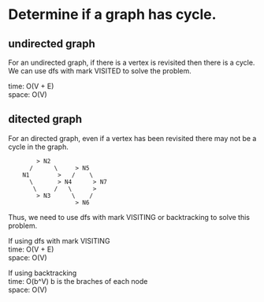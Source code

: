 # Determine if a graph has cycle.
## undirected graph
For an undirected graph, if there is a vertex is revisited then there is a cycle.<br>
We can use dfs with mark VISITED to solve the problem.

time: O(V + E)<br>
space: O(V)
## ditected graph
For an directed graph, even if a vertex has been revisited there may not be a cycle in the graph.


		    > N2
		  /      \     > N5
		N1     	  >   /    \
		  \       > N4      > N7
		   \     /   \      >
			> N3      \    /
			           > N6

Thus, we need to use dfs with mark VISITING or backtracking to solve this problem.

If using dfs with mark VISITING<br>
time: O(V + E)<br>
space: O(V)

If using backtracking<br>
time: O(b^V) b is the braches of each node<br>
space: O(V)
